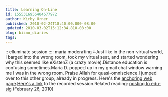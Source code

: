 ```yaml
---
title: Learning On-Line
id: 1555316956404677972
author: Kirby Urner
published: 2010-02-24T18:40:00.000-08:00
updated: 2010-03-02T15:12:34.810-08:00
blog: bizmo_diaries
tags: 
---
```


[](https://blogger.googleusercontent.com/img/b/R29vZ2xl/AVvXsEhqPaqTuEaIRPCLZXx5rS3krti3aHwt0zVWprRQezSU_vBkt1Z_7BX-ChmeWfFZBmWerXNfmWzopfJpjKC70GueSDWn8VLxcb2pY782sVDIqaf_toJSTAywXjOkux_mLN5Mtx8G/s1600-h/elluminate.png):: elluminate session ::[](https://blogger.googleusercontent.com/img/b/R29vZ2xl/AVvXsEi4ClAGzJ4CjSvAmbEJShniWbdGxCHOBQg3UZQRoIqNaOsGo557Bn1k1ZFrB_ASCrRUALRUsCM6mwDJLLy8L6NAe16KrkLGVK4e3CZkI34R9E_tmGOqQtkBooQW8SJaT0R2LC8U/s1600-h/elluminate2.png):: maria moderating ::Just like in the non-virtual world, I barged into the wrong room, took my virtual seat, and started wondering why this seemed like eXistenZ (a crazy movie).Distance education is confusing sometimes.Maria D. popped up in my gmail chat window warning me I was in the wrong room.  Praise Allah for quasi-omniscience.I jumped over to this other group, already in progress.  Here's the [anchoring web page](http://www.cs.geneseo.edu/%7Ebaldwin/math-thinking/math-thinking-body.html).[Here's a link](http://mathfuture.wikispaces.com/Math+in+computer+science) to the recorded session.Related reading:  [posting to edu-sig](http://mail.python.org/pipermail/edu-sig/2010-February/009838.html) (February 26, 2010)